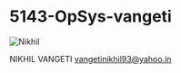# 5143-OpSys-vangeti

![Nikhil](http://i66.tinypic.com/2d81028.jpg)

NIKHIL VANGETI
vangetinikhil93@yahoo.in
